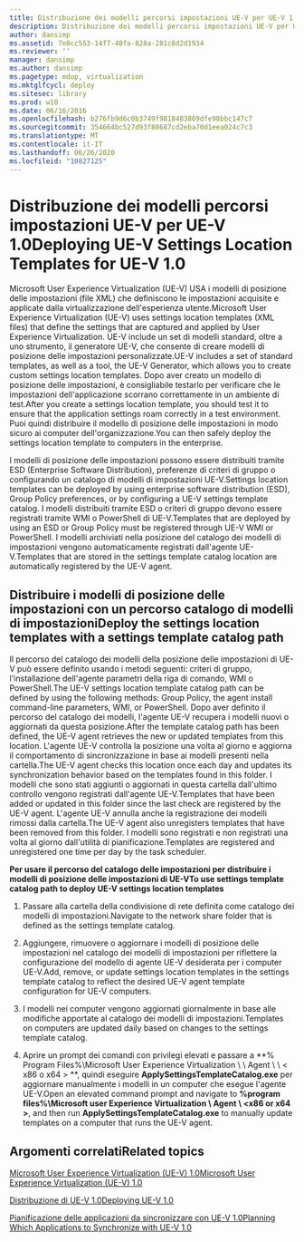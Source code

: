 ```yaml
---
title: Distribuzione dei modelli percorsi impostazioni UE-V per UE-V 1.0
description: Distribuzione dei modelli percorsi impostazioni UE-V per UE-V 1.0
author: dansimp
ms.assetid: 7e0cc553-14f7-40fa-828a-281c8d2d1934
ms.reviewer: ''
manager: dansimp
ms.author: dansimp
ms.pagetype: mdop, virtualization
ms.mktglfcycl: deploy
ms.sitesec: library
ms.prod: w10
ms.date: 06/16/2016
ms.openlocfilehash: b276fb9d6c0b3749f9818483869dfe98bbc147c7
ms.sourcegitcommit: 354664bc527d93f80687cd2eba70d1eea024c7c3
ms.translationtype: MT
ms.contentlocale: it-IT
ms.lasthandoff: 06/26/2020
ms.locfileid: "10827125"
---
```

# <span data-ttu-id="f120e-103">Distribuzione dei modelli percorsi impostazioni UE-V per UE-V 1.0</span><span class="sxs-lookup"><span data-stu-id="f120e-103">Deploying UE-V Settings Location Templates for UE-V 1.0</span></span>


<span data-ttu-id="f120e-104">Microsoft User Experience Virtualization (UE-V) USA i modelli di posizione delle impostazioni (file XML) che definiscono le impostazioni acquisite e applicate dalla virtualizzazione dell'esperienza utente.</span><span class="sxs-lookup"><span data-stu-id="f120e-104">Microsoft User Experience Virtualization (UE-V) uses settings location templates (XML files) that define the settings that are captured and applied by User Experience Virtualization.</span></span> <span data-ttu-id="f120e-105">UE-V include un set di modelli standard, oltre a uno strumento, il generatore UE-V, che consente di creare modelli di posizione delle impostazioni personalizzate.</span><span class="sxs-lookup"><span data-stu-id="f120e-105">UE-V includes a set of standard templates, as well as a tool, the UE-V Generator, which allows you to create custom settings location templates.</span></span> <span data-ttu-id="f120e-106">Dopo aver creato un modello di posizione delle impostazioni, è consigliabile testarlo per verificare che le impostazioni dell'applicazione scorrano correttamente in un ambiente di test.</span><span class="sxs-lookup"><span data-stu-id="f120e-106">After you create a settings location template, you should test it to ensure that the application settings roam correctly in a test environment.</span></span> <span data-ttu-id="f120e-107">Puoi quindi distribuire il modello di posizione delle impostazioni in modo sicuro ai computer dell'organizzazione.</span><span class="sxs-lookup"><span data-stu-id="f120e-107">You can then safely deploy the settings location template to computers in the enterprise.</span></span>

<span data-ttu-id="f120e-108">I modelli di posizione delle impostazioni possono essere distribuiti tramite ESD (Enterprise Software Distribution), preferenze di criteri di gruppo o configurando un catalogo di modelli di impostazioni UE-V.</span><span class="sxs-lookup"><span data-stu-id="f120e-108">Settings location templates can be deployed by using enterprise software distribution (ESD), Group Policy preferences, or by configuring a UE-V settings template catalog.</span></span> <span data-ttu-id="f120e-109">I modelli distribuiti tramite ESD o criteri di gruppo devono essere registrati tramite WMI o PowerShell di UE-V.</span><span class="sxs-lookup"><span data-stu-id="f120e-109">Templates that are deployed by using an ESD or Group Policy must be registered through UE-V WMI or PowerShell.</span></span> <span data-ttu-id="f120e-110">I modelli archiviati nella posizione del catalogo dei modelli di impostazioni vengono automaticamente registrati dall'agente UE-V.</span><span class="sxs-lookup"><span data-stu-id="f120e-110">Templates that are stored in the settings template catalog location are automatically registered by the UE-V agent.</span></span>

## <span data-ttu-id="f120e-111">Distribuire i modelli di posizione delle impostazioni con un percorso catalogo di modelli di impostazioni</span><span class="sxs-lookup"><span data-stu-id="f120e-111">Deploy the settings location templates with a settings template catalog path</span></span>


<span data-ttu-id="f120e-112">Il percorso del catalogo dei modelli della posizione delle impostazioni di UE-V può essere definito usando i metodi seguenti: criteri di gruppo, l'installazione dell'agente parametri della riga di comando, WMI o PowerShell.</span><span class="sxs-lookup"><span data-stu-id="f120e-112">The UE-V settings location template catalog path can be defined by using the following methods: Group Policy, the agent install command-line parameters, WMI, or PowerShell.</span></span> <span data-ttu-id="f120e-113">Dopo aver definito il percorso del catalogo dei modelli, l'agente UE-V recupera i modelli nuovi o aggiornati da questa posizione.</span><span class="sxs-lookup"><span data-stu-id="f120e-113">After the template catalog path has been defined, the UE-V agent retrieves the new or updated templates from this location.</span></span> <span data-ttu-id="f120e-114">L'agente UE-V controlla la posizione una volta al giorno e aggiorna il comportamento di sincronizzazione in base ai modelli presenti nella cartella.</span><span class="sxs-lookup"><span data-stu-id="f120e-114">The UE-V agent checks this location once each day and updates its synchronization behavior based on the templates found in this folder.</span></span> <span data-ttu-id="f120e-115">I modelli che sono stati aggiunti o aggiornati in questa cartella dall'ultimo controllo vengono registrati dall'agente UE-V.</span><span class="sxs-lookup"><span data-stu-id="f120e-115">Templates that have been added or updated in this folder since the last check are registered by the UE-V agent.</span></span> <span data-ttu-id="f120e-116">L'agente UE-V annulla anche la registrazione dei modelli rimossi dalla cartella.</span><span class="sxs-lookup"><span data-stu-id="f120e-116">The UE-V agent also unregisters templates that have been removed from this folder.</span></span> <span data-ttu-id="f120e-117">I modelli sono registrati e non registrati una volta al giorno dall'utilità di pianificazione.</span><span class="sxs-lookup"><span data-stu-id="f120e-117">Templates are registered and unregistered one time per day by the task scheduler.</span></span>

**<span data-ttu-id="f120e-118">Per usare il percorso del catalogo delle impostazioni per distribuire i modelli di posizione delle impostazioni di UE-V</span><span class="sxs-lookup"><span data-stu-id="f120e-118">To use settings template catalog path to deploy UE-V settings location templates</span></span>**

1.  <span data-ttu-id="f120e-119">Passare alla cartella della condivisione di rete definita come catalogo dei modelli di impostazioni.</span><span class="sxs-lookup"><span data-stu-id="f120e-119">Navigate to the network share folder that is defined as the settings template catalog.</span></span>

2.  <span data-ttu-id="f120e-120">Aggiungere, rimuovere o aggiornare i modelli di posizione delle impostazioni nel catalogo dei modelli di impostazioni per riflettere la configurazione del modello di agente UE-V desiderata per i computer UE-V.</span><span class="sxs-lookup"><span data-stu-id="f120e-120">Add, remove, or update settings location templates in the settings template catalog to reflect the desired UE-V agent template configuration for UE-V computers.</span></span>

3.  <span data-ttu-id="f120e-121">I modelli nei computer vengono aggiornati giornalmente in base alle modifiche apportate al catalogo dei modelli di impostazioni.</span><span class="sxs-lookup"><span data-stu-id="f120e-121">Templates on computers are updated daily based on changes to the settings template catalog.</span></span>

4.  <span data-ttu-id="f120e-122">Aprire un prompt dei comandi con privilegi elevati e passare a \*\*% Program Files%\\Microsoft User Experience Virtualization \ \ Agent \ \ &lt; x86 o x64 &gt; \*\*, quindi eseguire **ApplySettingsTemplateCatalog.exe** per aggiornare manualmente i modelli in un computer che esegue l'agente UE-V.</span><span class="sxs-lookup"><span data-stu-id="f120e-122">Open an elevated command prompt and navigate to **%program files%\\Microsoft user Experience Virtualization \\ Agent \\ &lt;x86 or x64 &gt;**, and then run **ApplySettingsTemplateCatalog.exe** to manually update templates on a computer that runs the UE-V agent.</span></span>

## <span data-ttu-id="f120e-123">Argomenti correlati</span><span class="sxs-lookup"><span data-stu-id="f120e-123">Related topics</span></span>


[<span data-ttu-id="f120e-124">Microsoft User Experience Virtualization (UE-V) 1.0</span><span class="sxs-lookup"><span data-stu-id="f120e-124">Microsoft User Experience Virtualization (UE-V) 1.0</span></span>](index.md)

[<span data-ttu-id="f120e-125">Distribuzione di UE-V 1.0</span><span class="sxs-lookup"><span data-stu-id="f120e-125">Deploying UE-V 1.0</span></span>](deploying-ue-v-10.md)

[<span data-ttu-id="f120e-126">Pianificazione delle applicazioni da sincronizzare con UE-V 1.0</span><span class="sxs-lookup"><span data-stu-id="f120e-126">Planning Which Applications to Synchronize with UE-V 1.0</span></span>](planning-which-applications-to-synchronize-with-ue-v-10.md)

 

 





